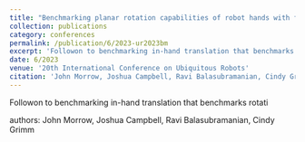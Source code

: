 ```yaml
---
title: "Benchmarking planar rotation capabilities of robot hands with fingers"
collection: publications
category: conferences
permalink: /publication/6/2023-ur2023bm
excerpt: 'Followon to benchmarking in-hand translation that benchmarks rotation'
date: 6/2023
venue: '20th International Conference on Ubiquitous Robots'
citation: 'John Morrow, Joshua Campbell, Ravi Balasubramanian, Cindy Grimm'
---
```

Followon to benchmarking in-hand translation that benchmarks rotati

authors: John Morrow, Joshua Campbell, Ravi Balasubramanian, Cindy Grimm